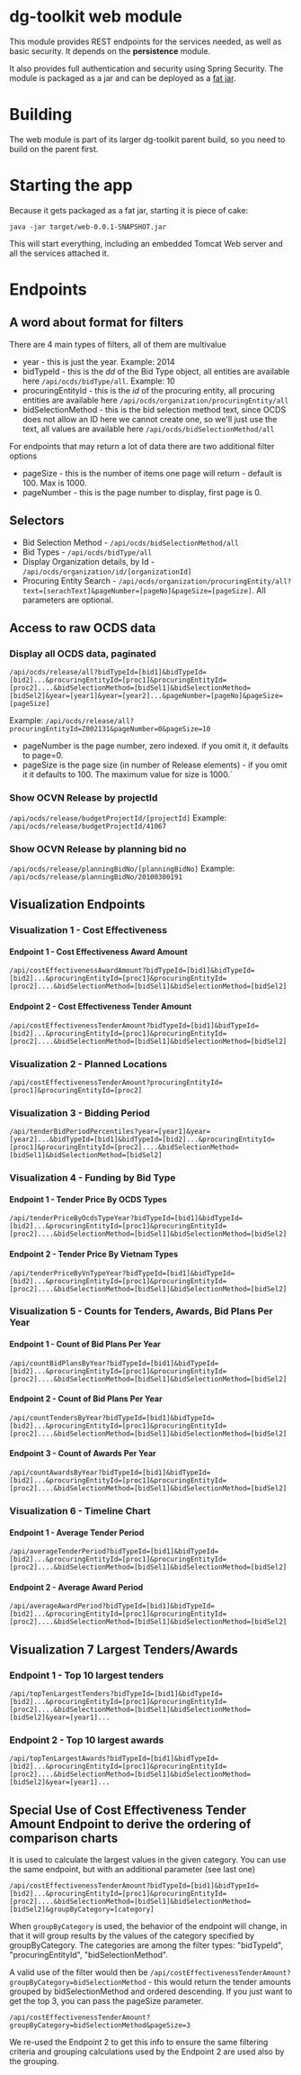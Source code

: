 # dg-toolkit web module

This module provides REST endpoints for the services needed, as well as basic security. It depends on the **persistence** module.

It also provides full authentication and security using Spring Security.
The module is packaged as a jar and can be deployed as a [fat jar](http://docs.spring.io/spring-boot/docs/current/reference/html/howto-build.html).

# Building

The web module is part of its larger dg-toolkit parent build, so you need to build on the parent first.

# Starting the app

Because it gets packaged as a fat jar, starting it is piece of cake:

`java -jar target/web-0.0.1-SNAPSHOT.jar`

This will start everything, including an embedded Tomcat Web server and all the services attached it.

# Endpoints

## A word about format for filters

There are 4 main types of filters, all of them are multivalue
- year - this is just the year. Example: 2014
- bidTypeId - this is the _dd_ of the Bid Type object, all entities are available here `/api/ocds/bidType/all`. Example: 10
- procuringEntityId - this is the _id_ of the procuring entity, all procuring entities are available here `/api/ocds/organization/procuringEntity/all`
- bidSelectionMethod - this is the bid selection method text, since OCDS does not allow an ID here we cannot create one, so we'll just use the text, all values are available here `/api/ocds/bidSelectionMethod/all`

For endpoints that may return a lot of data there are two additional filter options
- pageSize - this is the number of items one page will return - default is 100. Max is 1000.
- pageNumber - this is the page number to display, first page is 0.

## Selectors

- Bid Selection Method - `/api/ocds/bidSelectionMethod/all`
- Bid Types - `/api/ocds/bidType/all`
- Display Organization details, by Id - `/api/ocds/organization/id/[organizationId]`
- Procuring Entity Search - `/api/ocds/organization/procuringEntity/all?text=[serachText]&pageNumber=[pageNo]&pageSize=[pageSize]`. All parameters are optional.

## Access to raw OCDS data

### Display all OCDS data, paginated

`/api/ocds/release/all?bidTypeId=[bid1]&bidTypeId=[bid2]...&procuringEntityId=[proc1]&procuringEntityId=[proc2]....&bidSelectionMethod=[bidSel1]&bidSelectionMethod=[bidSel2]&year=[year1]&year=[year2]...&pageNumber=[pageNo]&pageSize=[pageSize]`

Example: `/api/ocds/release/all?procuringEntityId=Z002131&pageNumber=0&pageSize=10`

* pageNumber is the page number, zero indexed. if you omit it, it defaults to page=0.
* pageSize is the page size (in number of Release elements) - if you omit it it defaults to 100. The maximum value for size is 1000.`

### Show OCVN Release by projectId

`/api/ocds/release/budgetProjectId/[projectId]`
Example: `/api/ocds/release/budgetProjectId/41067`

### Show OCVN Release by planning bid no

`/api/ocds/release/planningBidNo/[planningBidNo]`
Example: `/api/ocds/release/planningBidNo/20100300191`


## Visualization Endpoints

### Visualization 1 - Cost Effectiveness

#### Endpoint 1 - Cost Effectiveness Award Amount

`/api/costEffectivenessAwardAmount?bidTypeId=[bid1]&bidTypeId=[bid2]...&procuringEntityId=[proc1]&procuringEntityId=[proc2]....&bidSelectionMethod=[bidSel1]&bidSelectionMethod=[bidSel2]`


#### Endpoint 2 - Cost Effectiveness Tender Amount

`/api/costEffectivenessTenderAmount?bidTypeId=[bid1]&bidTypeId=[bid2]...&procuringEntityId=[proc1]&procuringEntityId=[proc2]....&bidSelectionMethod=[bidSel1]&bidSelectionMethod=[bidSel2]`

### Visualization 2 - Planned Locations

`/api/costEffectivenessTenderAmount?procuringEntityId=[proc1]&procuringEntityId=[proc2]`


### Visualization 3 - Bidding Period

`/api/tenderBidPeriodPercentiles?year=[year1]&year=[year2]...&bidTypeId=[bid1]&bidTypeId=[bid2]...&procuringEntityId=[proc1]&procuringEntityId=[proc2]....&bidSelectionMethod=[bidSel1]&bidSelectionMethod=[bidSel2]`

### Visualization 4 - Funding by Bid Type


#### Endpoint 1 - Tender Price By OCDS Types

`/api/tenderPriceByOcdsTypeYear?bidTypeId=[bid1]&bidTypeId=[bid2]...&procuringEntityId=[proc1]&procuringEntityId=[proc2]....&bidSelectionMethod=[bidSel1]&bidSelectionMethod=[bidSel2]`

#### Endpoint 2 - Tender Price By Vietnam Types

`/api/tenderPriceByVnTypeYear?bidTypeId=[bid1]&bidTypeId=[bid2]...&procuringEntityId=[proc1]&procuringEntityId=[proc2]....&bidSelectionMethod=[bidSel1]&bidSelectionMethod=[bidSel2]`


### Visualization 5 - Counts for Tenders, Awards, Bid Plans Per Year

#### Endpoint 1 - Count of Bid Plans Per Year

`/api/countBidPlansByYear?bidTypeId=[bid1]&bidTypeId=[bid2]...&procuringEntityId=[proc1]&procuringEntityId=[proc2]....&bidSelectionMethod=[bidSel1]&bidSelectionMethod=[bidSel2]`

#### Endpoint 2 - Count of Bid Plans Per Year

`/api/countTendersByYear?bidTypeId=[bid1]&bidTypeId=[bid2]...&procuringEntityId=[proc1]&procuringEntityId=[proc2]....&bidSelectionMethod=[bidSel1]&bidSelectionMethod=[bidSel2]`

#### Endpoint 3 - Count of Awards Per Year

`/api/countAwardsByYear?bidTypeId=[bid1]&bidTypeId=[bid2]...&procuringEntityId=[proc1]&procuringEntityId=[proc2]....&bidSelectionMethod=[bidSel1]&bidSelectionMethod=[bidSel2]`

### Visualization 6 - Timeline Chart

#### Endpoint 1 - Average Tender Period

`/api/averageTenderPeriod?bidTypeId=[bid1]&bidTypeId=[bid2]...&procuringEntityId=[proc1]&procuringEntityId=[proc2]....&bidSelectionMethod=[bidSel1]&bidSelectionMethod=[bidSel2]`

#### Endpoint 2 - Average Award Period

`/api/averageAwardPeriod?bidTypeId=[bid1]&bidTypeId=[bid2]...&procuringEntityId=[proc1]&procuringEntityId=[proc2]....&bidSelectionMethod=[bidSel1]&bidSelectionMethod=[bidSel2]`

## Visualization 7 Largest Tenders/Awards

### Endpoint 1 - Top 10 largest tenders

`/api/topTenLargestTenders?bidTypeId=[bid1]&bidTypeId=[bid2]...&procuringEntityId=[proc1]&procuringEntityId=[proc2]....&bidSelectionMethod=[bidSel1]&bidSelectionMethod=[bidSel2]&year=[year1]...`

### Endpoint 2 - Top 10 largest awards

`/api/topTenLargestAwards?bidTypeId=[bid1]&bidTypeId=[bid2]...&procuringEntityId=[proc1]&procuringEntityId=[proc2]....&bidSelectionMethod=[bidSel1]&bidSelectionMethod=[bidSel2]&year=[year1]...`

## Special Use of Cost Effectiveness Tender Amount Endpoint to derive the ordering of comparison charts

It is used to calculate the largest values in the given category. You can use the same endpoint, but with an additional parameter (see last one)

`/api/costEffectivenessTenderAmount?bidTypeId=[bid1]&bidTypeId=[bid2]...&procuringEntityId=[proc1]&procuringEntityId=[proc2]....&bidSelectionMethod=[bidSel1]&bidSelectionMethod=[bidSel2]&groupByCategory=[category]`

When `groupByCategory` is used, the behavior of the endpoint will change, in that it will group results by the values of the category specified by groupByCategory. The categories are among the filter types: "bidTypeId", "procuringEntityId", "bidSelectionMethod". 

A valid use of the filter would then be 
`/api/costEffectivenessTenderAmount?groupByCategory=bidSelectionMethod` - this would return the tender amounts grouped by bidSelectionMethod and ordered descending. If you just want to get the top 3, you can pass the pageSize parameter.

`/api/costEffectivenessTenderAmount?groupByCategory=bidSelectionMethod&pageSize=3`

We re-used the Endpoint 2 to get this info to ensure the same filtering criteria and grouping calculations used by the Endpoint 2 are used also by the grouping. 
